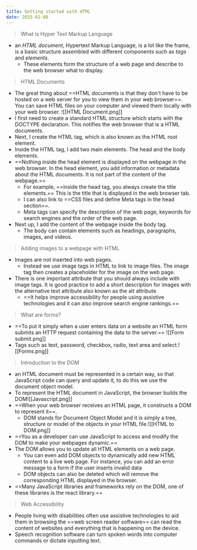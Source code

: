 ```yaml
---
title: Getting started with HTML
date: 2025-02-06
---
```

> What is Hyper Text Markup Language
- an *HTML document*, Hypertext Markup Language,  is a lot like the frame, is a basic structure assembled with different components such as *tags* and *elements*.
	- These elements form the structure of a web page and describe to the web browser what to display. 

> HTML Documents
- The great thing about ==HTML documents is that they don't have to be hosted on a web server for you to view them in your web browser==. You can save HTML files on your computer and viewed them locally with your web browser.
 ![[HTML Document.png]]
- I first need to create a standard HTML structure which starts with the DOCTYPE declaration. This notifies the web browser that is a HTML documents.
- Next, I create the HTML tag, which is also known as the HTML root element. 
- Inside the HTML tag, I add two main elements. The head and the body elements. 
- ==Nothing inside the head element is displayed on the webpage in the web browser. In the head element, you add information or metadata about the HTML documents. It is not part of the content of the webpage.==
	- For example, ==inside the head tag, you always create the title elements.== This is the title that is displayed in the web browser tab. 
	- I can also link to ==CSS files and define Meta tags in the head section==. 
	- Meta tags can specify the description of the web page, keywords for search engines and the order of the web page.
- Next up, I add the content of the webpage inside the body tag. 
	- The body can contain elements such as headings, paragraphs, images, and videos.

> Adding images to a webpage with HTML
- Images are not inserted into web pages.
	- Instead we use image tags in HTML to link to image files. The image tag then creates a placeholder for the image on the web page.
- There is one important attribute that you should always include with image tags. It is good practice to add a short description for images with the alternative text attribute also known as the alt attribute
	- ==It helps improve accessibility for people using assistive technologies and it can also improve search engine rankings.== 

> What are forms?
- ==To put it simply when a user enters data on a website an HTML form submits an HTTP request containing the data to the server.== ![[Form submit.png]]
- Tags such as text, password, checkbox, radio, text area and select.![[Forms.png]]

> Introduction to the DOM
- an HTML document must be represented in a certain way, so that JavaScript code can query and update it, to do this we use the document object model. 
- To represent the HTML document in JavaScript, the browser builds the DOM![[Javascript.png]]
- ==When your web browser receives an HTML page, it constructs a DOM to represent it==. 
	- DOM stands for Document Object Model and it is simply a tree, structure or model of the objects in your HTML file.![[HTML to DOM.png]]
- ==You as a developer can use JavaScript to access and modify the DOM to make your webpages dynamic.== 
- The DOM allows you to update all HTML elements on a web page.
	- You can even add DOM objects to dynamically add new HTML content to a live web page. For instance, you can add an error message to a form if the user inserts invalid data
	- DOM objects can also be deleted which will remove the corresponding HTML displayed in the browser.
- ==Many JavaScript libraries and frameworks rely on the DOM, one of these libraries is the react library.==

> Web Accessibility
- People living with disabilities often use assistive technologies to aid them in browsing the ==web screen reader software== can read the content of websites and everything that is happening on the device.
- Speech recognition software can turn spoken words into computer commands or dictate inputting text.

